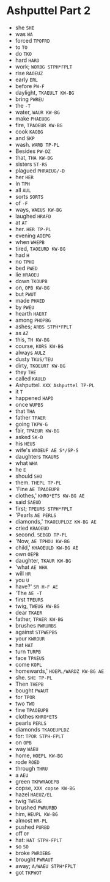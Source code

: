# Ashputtel Part 2

* she `SHE`
* was `WA`
* forced `TPOFRD`
* to `TO`
* do `TKO`
* hard `HARD`
* work; `WORBG STPH*FPLT`
* rise `RAOEUZ`
* early `ERL`
* before `PW-F`
* daylight, `TKAEULT KW-BG`
* bring `PWREU`
* the `-T`
* water, `WAUR KW-BG`
* make `PHAEUBG`
* fire, `TPAOEUR KW-BG`
* cook `KAOBG`
* and `SKP`
* wash. `WARB TP-PL`
* Besides `PW-DZ`
* that, `THA KW-BG`
* sisters `ST-RS`
* plagued `PHRAEUG/-D`
* her `HER`
* In `TPH`
* all `AUL`
* sorts `SORTS`
* of `-F`
* ways, `WAEUS KW-BG`
* laughed `HRAFD`
* at `AT`
* her. `HER TP-PL`
* evening `AOEPG`
* when `WHEPB`
* tired, `TAOEURD KW-BG`
* had `H`
* no `TPHO`
* bed `PWED`
* lie `HRAOEU`
* down `TKOUPB`
* on, `OPB KW-BG`
* but `PWUT`
* made `PHAED`
* by `PWEU`
* hearth `HAERT`
* among `PHOPBG`
* ashes; `ARBS STPH*FPLT`
* as `AZ`
* this, `TH KW-BG`
* course, `KORS KW-BG`
* always `AULZ`
* dusty `TKUS/TEU`
* dirty, `TKOEURT KW-BG`
* they `THE`
* called `KAULD`
* Ashputtel. `XXX Ashputtel TP-PL`
* it `T`
* happened `HAPD`
* once `WUPBS`
* that `THA`
* father `TPAER`
* going `TKPW-G`
* fair, `TPAEUR KW-BG`
* asked `SK-D`
* his `HEUS`
* wife's `WAOEUF AE S*/SP-S`
* daughters `TKAURS`
* what `WHA`
* he `E`
* should `SHO`
* them. `THEPL TP-PL`
* 'Fine `AE TPAOEUPB`
* clothes,' `KHRO*ETS KW-BG AE`
* said `SAEUD`
* first; `TPEURS STPH*FPLT`
* 'Pearls `AE PERLS`
* diamonds,' `TKAOEUPLDZ KW-BG AE`
* cried `KRAOEUD`
* second. `SEBGD TP-PL`
* 'Now, `AE TPHOU KW-BG`
* child,' `KHAOEULD KW-BG AE`
* own `OEPB`
* daughter, `TKAUR KW-BG`
* 'what `AE WHA`
* will `HR`
* you `U`
* have?' `SR H-F AE`
* 'The `AE -T`
* first `TPEURS`
* twig, `TWEUG KW-BG`
* dear `TKAER`
* father, `TPAER KW-BG`
* brushes `PWRURBS`
* against `STPWEPBS`
* your `KWROUR`
* hat `HAT`
* turn `TURPB`
* face `TPAEUS`
* come `KOPL`
* homewards,' `HOEPL/WARDZ KW-BG AE`
* she. `SHE TP-PL`
* Then `THEPB`
* bought `PWAUT`
* for `TPOR`
* two `TWO`
* fine `TPAOEUPB`
* clothes `KHRO*ETS`
* pearls `PERLS`
* diamonds `TKAOEUPLDZ`
* for: `TPOR STPH-FPLT`
* on `OPB`
* way `WAEU`
* home, `HOEPL KW-BG`
* rode `ROED`
* through `THRU`
* a `AEU`
* green `TKPWRAOEPB`
* copse, `XXX copse KW-BG`
* hazel `HAEUZ/EL`
* twig `TWEUG`
* brushed `PWRURBD`
* him, `HEUPL KW-BG`
* almost `HR-PL`
* pushed `PURBD`
* off `OF`
* hat: `HAT STPH-FPLT`
* so `SO`
* broke `PWROEBG`
* brought `PWRAUT`
* away; `A/WAEU STPH*FPLT`
* got `TKPWOT`
